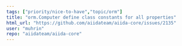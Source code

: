 ```yaml
---
tags: ["priority/nice-to-have","topic/orm"]
title: "orm.Computer define class constants for all properties"
html_url: "https://github.com/aiidateam/aiida-core/issues/2135"
user: "muhrin"
repo: "aiidateam/aiida-core"
---
```


